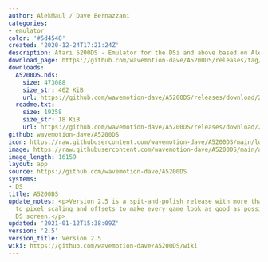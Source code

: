 ```yaml
---
author: AlekMaul / Dave Bernazzani
categories:
- emulator
color: '#5d4548'
created: '2020-12-24T17:21:24Z'
description: Atari 5200DS - Emulator for the DSi and above based on Alekmaul's work
download_page: https://github.com/wavemotion-dave/A5200DS/releases/tag/2.5
downloads:
  A5200DS.nds:
    size: 473088
    size_str: 462 KiB
    url: https://github.com/wavemotion-dave/A5200DS/releases/download/2.5/A5200DS.nds
  readme.txt:
    size: 19258
    size_str: 18 KiB
    url: https://github.com/wavemotion-dave/A5200DS/releases/download/2.5/readme.txt
github: wavemotion-dave/A5200DS
icon: https://raw.githubusercontent.com/wavemotion-dave/A5200DS/main/logo.bmp
image: https://raw.githubusercontent.com/wavemotion-dave/A5200DS/main/arm9/gfx/bgTop.png
image_length: 16159
layout: app
source: https://github.com/wavemotion-dave/A5200DS
systems:
- DS
title: A5200DS
update_notes: <p>Version 2.5 is a spit-and-polish release with more than 100 tweaks
  to pixel scaling and offsets to make every game look as good as possible on the
  DS screen.</p>
updated: '2021-01-12T15:38:09Z'
version: '2.5'
version_title: Version 2.5
wiki: https://github.com/wavemotion-dave/A5200DS/wiki
---
```

